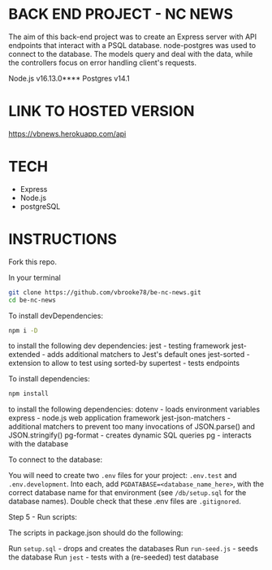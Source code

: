# BACK END PROJECT - NC NEWS

The aim of this back-end project was to create an Express server with API endpoints that interact with a PSQL database.
node-postgres was used to connect to the database.
The models query and deal with the data, while the controllers focus on error handling client's requests.

Node.js v16.13.0\*\*\*\*
Postgres v14.1

# LINK TO HOSTED VERSION

https://vbnews.herokuapp.com/api

# TECH

- Express
- Node.js
- postgreSQL

# INSTRUCTIONS

Fork this repo.

In your terminal
```sh
git clone https://github.com/vbrooke78/be-nc-news.git
cd be-nc-news
```

To install devDependencies:
```sh
npm i -D 
```
to install the following dev dependencies:
jest - testing framework
jest-extended - adds additional matchers to Jest's default ones
jest-sorted - extension to allow to test using sorted-by
supertest - tests endpoints

To install dependencies:
```sh
npm install
```
to install the following dependencies:
dotenv - loads environment variables
express - node.js web application framework
jest-json-matchers - additional matchers to prevent too many invocations of JSON.parse() and JSON.stringify()
pg-format - creates dynamic SQL queries
pg - interacts with the database


To connect to the database:

You will need to create two `.env` files for your project: 
`.env.test` and `.env.development`.
Into each, add `PGDATABASE=<database_name_here>`, with the correct database name for that environment
(see `/db/setup.sql` for the database names).
Double check that these .env files are `.gitignored`.

Step 5 - Run scripts:

The scripts in package.json should do the following:

Run `setup.sql` - drops and creates the databases
Run `run-seed.js` - seeds the database
Run `jest` - tests with a (re-seeded) test database
